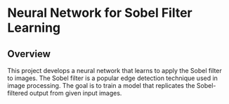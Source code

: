# Neural Network for Sobel Filter Learning

## Overview
This project develops a neural network that learns to apply the Sobel filter to images. The Sobel filter is a popular edge detection technique used in image processing. The goal is to train a model that replicates the Sobel-filtered output from given input images.
